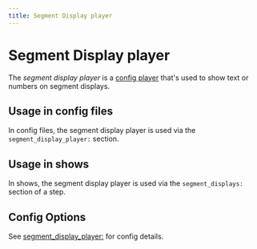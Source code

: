 ```yaml
---
title: Segment Display player
---
```


# Segment Display player


The *segment display player* is a
[config player](index.md)
that's used to show text or numbers on segment displays.

## Usage in config files

In config files, the segment display player is used via the
`segment_display_player:` section.

## Usage in shows

In shows, the segment display player is used via the `segment_displays:`
section of a step.

## Config Options

See [segment_display_player:](../config/segment_display_player.md) for
config details.
